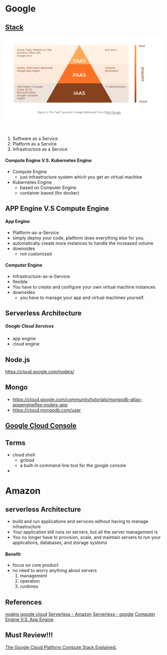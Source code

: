 
# Google

## [Stack](https://medium.com/google-cloud/gcp-the-google-cloud-platform-compute-stack-explained-c4ebdccd299b)

<img src="./assets/google_service_layer_stack.png">
<br/>
<br/>
<br/>

1. Software as a Service
2. Platform as a Service
3. Infrastructure as a Service

#### Compute Engine V.S. Kubernetes Engine
* Compute Engine
  * just infrastructure system which you get an virtual machine
* Kubernetes Engine
  * based on Computer Engine
  * container based (for docker)

## APP Engine V.S Compute Engine
#### App Engine
* Platform-as-a-Service
* simply deploy your code, platform does everything else for you.
* automatically create more instances to handle the increased volume
* downsides
  * not customized

#### Computer Engine
* Infrastructure-as-a-Service.
* flexible
* You have to create and configure your own virtual machine instances
* downsides
  * you have to manage your app and virtual machines yourself.

## Serverless Architecture

##### Google Cloud Services
* app engine
* cloud engine

## Node.js
https://cloud.google.com/nodejs/


## Mongo
* https://cloud.google.com/community/tutorials/mongodb-atlas-appengineflex-nodejs-app
* https://cloud.mongodb.com/user

## [Google Cloud Console](https://console.cloud.google.com/)

## Terms
* cloud shell
  * gcloud
  * a built-in command-line tool for the google console
* 


# Amazon

## serverless Architecture
*  build and run applications and services without having to manage infrastructure
* Your application still runs on servers, but all the server management is
* You no longer have to provision, scale, and maintain servers to run your applications, databases, and storage systems

#### Benefit
* focus on core product
* no need to worry anything about servers
  1. management
  2. operation
  3. runtimes

## References
[nodejs google cloud](https://cloud.google.com/nodejs/?authuser=1)
[Serverless - Amazon](https://aws.amazon.com/lambda/serverless-architectures-learn-more/)
[Serverless - google](https://cloud.google.com/serverless/)
[Computer Engine V.S. App Engine](https://stackoverflow.com/questions/22697049/what-is-the-difference-between-google-app-engine-and-google-compute-engine)


## Must Review!!!
[The Google Cloud Platform Compute Stack Explained.](https://medium.com/google-cloud/gcp-the-google-cloud-platform-compute-stack-explained-c4ebdccd299b)
